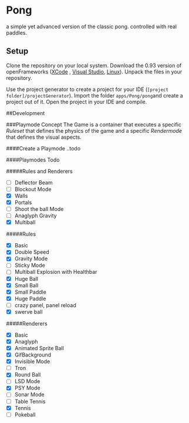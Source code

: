 # Pong
a simple yet advanced version of the classic pong. controlled with real paddles.

## Setup

Clone the repository on your local system. Download the 0.93 version of openFrameworks ([XCode](http://openframeworks.cc/versions/v0.9.3/of_v0.9.3_osx_release.zip) , [Visual Studio](http://openframeworks.cc/versions/v0.9.3/of_v0.9.3_vs_release.zip), [Linux](http://openframeworks.cc/versions/v0.9.3/of_v0.9.3_linux64_release.tar.gz)). Unpack the files in your repository.

Use the project generator to create a project for your IDE (```[project folder]/projectGenerator```). Import the folder ```apps/Pong/pong```and create a project out of it. Open the project in your IDE and compile.

##Development

###Playmode Concept
The Game is a container that executes a specific *Ruleset* that defines the physics of the game and a specific *Rendermode* that defines the visual aspects.

####Create a Playmode
..todo

####Playmodes Todo

#####Rules and Renderers
- [ ] Deflector Beam
- [ ] Blockout Mode
- [x] Walls
- [x] Portals
- [ ] Shoot the ball Mode
- [ ] Anaglyph Gravity
- [x] Multiball 

#####Rules
- [x] Basic 
- [x] Double Speed 
- [x] Gravity Mode
- [ ] Sticky Mode
- [ ] Multiball Explosion with Healthbar
- [x] Huge Ball
- [x] Small Ball 
- [x] Small Paddle
- [x] Huge Paddle 
- [ ] crazy panel, panel reload
- [x] swerve ball

#####Renderers
- [x] Basic
- [x] Anaglyph
- [x] Animated Sprite Ball
- [x] GifBackground
- [x] Invisible Mode
- [ ] Tron
- [x] Round Ball
- [ ] LSD Mode
- [x] PSY Mode
- [ ] Sonar Mode
- [ ] Table Tennis
- [x] Tennis
- [ ] Pokeball